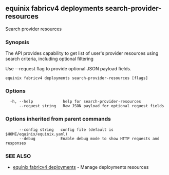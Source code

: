 ## equinix fabricv4 deployments search-provider-resources

Search provider resources

### Synopsis

The API provides capability to get list of user's provider resources using search criteria, including optional filtering

Use --request flag to provide optional JSON payload fields.

```
equinix fabricv4 deployments search-provider-resources [flags]
```

### Options

```
  -h, --help             help for search-provider-resources
      --request string   Raw JSON payload for optional request fields
```

### Options inherited from parent commands

```
      --config string   config file (default is $HOME/equinix/equinix.yaml)
      --debug           Enable debug mode to show HTTP requests and responses
```

### SEE ALSO

* [equinix fabricv4 deployments](equinix_fabricv4_deployments.md)	 - Manage deployments resources

